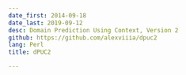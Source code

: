 ```yaml
---
date_first: 2014-09-18
date_last: 2019-09-12
desc: Domain Prediction Using Context, Version 2
github: https://github.com/alexviiia/dpuc2
lang: Perl
title: dPUC2

---
```

